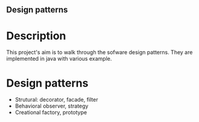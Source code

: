 ## Design patterns

# Description
This project's aim is to walk through the sofware design patterns.
They are implemented in java with various example.
# Design patterns
- Strutural: 
decorator, facade, filter
- Behavioral
observer, strategy
- Creational
factory, prototype
